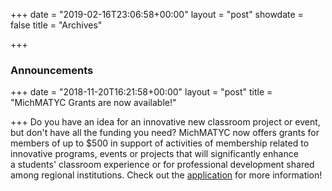 +++
date = "2019-02-16T23:06:58+00:00"
layout = "post"
showdate = false
title = "Archives"

+++

### Announcements

+++
date = "2018-11-20T16:21:58+00:00"
layout = "post"
title = "MichMATYC Grants are now available!"

+++
Do you have an idea for an innovative new classroom project or event, but don't have all the funding you need? MichMATYC now offers grants for members of up to $500 in support of activities of membership related to innovative programs, events or projects that will significantly enhance a students' classroom experience or for professional development shared among regional institutions. Check out the [application](https://docs.google.com/a/swmich.edu/forms/d/e/1FAIpQLSd2bZPDtyGPZMrQf1TYjjF49lGC037V3yygPozVifNPwk5PZA/viewform) for more information!
